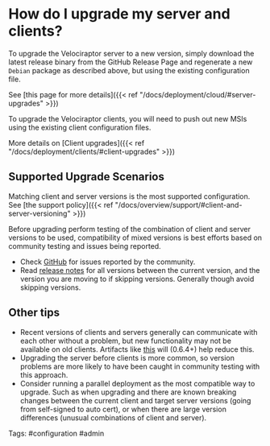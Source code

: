 # How do I upgrade my server and clients?

To upgrade the Velociraptor server to a new version, simply download the latest release binary from the GitHub Release Page and regenerate a new `Debian` package as described above, but using the existing configuration file.

See [this page for more details]({{< ref "/docs/deployment/cloud/#server-upgrades" >}})

To upgrade the Velociraptor clients, you will need to push out new MSIs using the existing client configuration files.

More details on [Client upgrades]({{< ref "/docs/deployment/clients/#client-upgrades" >}})

## Supported Upgrade Scenarios

Matching client and server versions is the most supported configuration.
See [the support policy]({{< ref "/docs/overview/support/#client-and-server-versioning" >}})

Before upgrading perform testing of the combination of client and server versions to be used, compatibility of mixed versions is best efforts based on community testing and issues being reported.

 - Check [GitHub](https://github.com/Velocidex/velociraptor/issues) for issues reported by the community.
 - Read [release notes](https://github.com/Velocidex/velociraptor/releases) for all  versions between the current version, and the version you are moving to if skipping versions. Generally though avoid skipping versions.


## Other tips

 - Recent versions of clients and servers generally can communicate with each other without a problem, but new functionality may not be available on old clients. Artifacts like [this](https://github.com/Velocidex/velociraptor/issues/1566) will (0.6.4+) help reduce this.
 - Upgrading the server before clients is more common, so version problems are more likely to have been caught in community testing with this approach.
 - Consider running a parallel deployment as the most compatible way to upgrade. Such as when upgrading and there are known breaking changes between the current client and target server versions (going from self-signed to auto cert), or when there are large version differences (unusual combinations of client and server).

Tags: #configuration #admin
